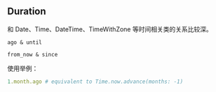 ## Duration

和 Date、Time、DateTime、TimeWithZone 等时间相关类的关系比较深。

```
ago & until

from_now & since
```

使用举例：

```ruby
1.month.ago # equivalent to Time.now.advance(months: -1)
```
